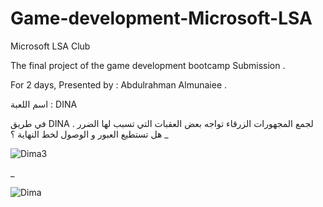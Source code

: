 # Game-development-Microsoft-LSA
Microsoft LSA Club

The final project of the game development bootcamp Submission .  

For 2 days, Presented by : Abdulrahman Almunaiee . 

اسم اللعبة : DINA

في طريق DINA لجمع المجهورات الزرقاء تواجه بعض العقبات التي تسبب لها الضرر . 
هل تستطيع العبور و الوصول لخط النهاية ؟
_

![Dima3](https://github.com/Ahlamx6/Game-development-Microsoft-LSA/assets/102240641/ee574294-8243-4199-8711-02fa34ce7c94)

_

![Dima](https://github.com/Ahlamx6/Game-development-Microsoft-LSA/assets/102240641/9a6ec07b-ea9b-4789-931d-1706ea99714f)

